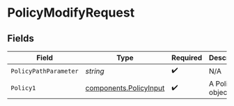 # PolicyModifyRequest


## Fields

| Field                                                            | Type                                                             | Required                                                         | Description                                                      |
| ---------------------------------------------------------------- | ---------------------------------------------------------------- | ---------------------------------------------------------------- | ---------------------------------------------------------------- |
| `PolicyPathParameter`                                            | *string*                                                         | :heavy_check_mark:                                               | N/A                                                              |
| `Policy1`                                                        | [components.PolicyInput](../../models/components/policyinput.md) | :heavy_check_mark:                                               | A Policy object                                                  |